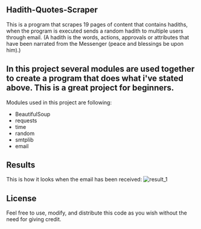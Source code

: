 ## Hadith-Quotes-Scraper
This is a program that scrapes 19 pages of content that contains hadiths, when the program is executed sends a random hadith to multiple users through email. (A hadith is the words, actions, approvals or attributes that have been narrated from the Messenger (peace and blessings be upon him).)

## In this project several modules are used together to create a program that does what i've stated above. This is a great project for beginners. 
Modules used in this project are following:
-  BeautifulSoup
-  requests
-  time
-  random
-  smtplib
-  email

## Results
This is how it looks when the email has been received:
![result_1](https://github.com/sahelnasrullah/hadith-quotes-scraper/assets/23249051/16d4a2e4-c947-4b7a-81a7-3e0460dda962)

## License
Feel free to use, modify, and distribute this code as you wish without the need for giving credit.

